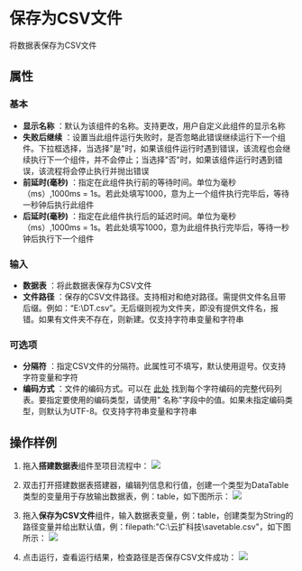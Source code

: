 # 保存为CSV文件

将数据表保存为CSV文件

## 属性

### 基本

- **显示名称** ：默认为该组件的名称。支持更改，用户自定义此组件的显示名称
- **失败后继续** ：设置当此组件运行失败时，是否忽略此错误继续运行下一个组件。下拉框选择，当选择"是"时，如果该组件运行时遇到错误，该流程也会继续执行下一个组件，并不会停止；当选择"否"时，如果该组件运行时遇到错误，该流程将会停止执行并抛出错误
- **前延时(毫秒)** ：指定在此组件执行前的等待时间。单位为毫秒（ms）,1000ms = 1s。若此处填写1000，意为上一个组件执行完毕后，等待一秒钟后执行此组件
- **后延时(毫秒)** ：指定在此组件执行后的延迟时间。单位为毫秒（ms）,1000ms = 1s。若此处填写1000，意为此组件执行完毕后，等待一秒钟后执行下一个组件


### 输入

- **数据表** ：将此数据表保存为CSV文件
- **文件路径** ：保存的CSV文件路径。支持相对和绝对路径。需提供文件名且带后缀。例如：“E:\DT.csv”。无后缀则视为文件夹，即没有提供文件名，报错。如果有文件夹不存在，则新建。仅支持字符串变量和字符串

### 可选项

- **分隔符** ：指定CSV文件的分隔符。此属性可不填写，默认使用逗号。仅支持字符变量和字符
- **编码方式** ：文件的编码方式。可以在 [此处](../Appendix/Encoding.md) 找到每个字符编码的完整代码列表。要指定要使用的编码类型，请使用&quot; 名称&quot;字段中的值。如果未指定编码类型，则默认为UTF-8。仅支持字符串变量和字符串

## 操作样例

1. 拖入**搭建数据表**组件至项目流程中：
![](https://docimages.blob.core.chinacloudapi.cn/images/Activities/BulidDataTable20201224.png)

2. 双击打开搭建数据表搭建器，编辑列信息和行值，创建一个类型为DataTable类型的变量用于存放输出数据表，例：table，如下图所示：
![](https://docimages.blob.core.chinacloudapi.cn/images/Activities/RemoveDuplicateRow20201228.png)

3. 拖入**保存为CSV文件**组件，输入数据表变量，例：table，创建类型为String的路径变量并给出默认值，例：filepath:"C:\云扩科技\savetable.csv"，如下图所示：
![](https://docimages.blob.core.chinacloudapi.cn/images/Activities/SaveToCSV20201229.png)

4. 点击运行，查看运行结果，检查路径是否保存CSV文件成功：
![](https://docimages.blob.core.chinacloudapi.cn/images/Activities/SaveToCSV2020122902.png)